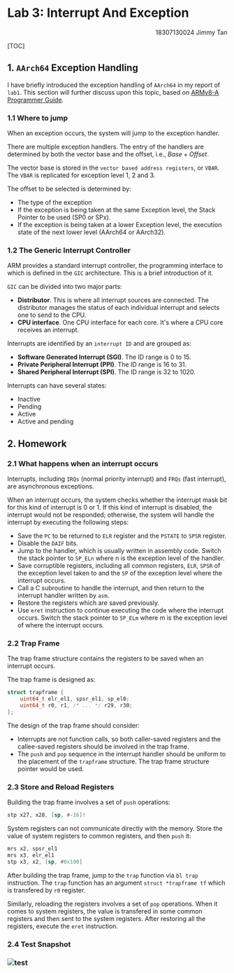 # Lab 3: Interrupt And Exception

<p align=right>18307130024 Jimmy Tan</p>

[TOC]



## 1. `AArch64` Exception Handling

I have briefly introduced the exception handling of `AArch64` in my report of `lab1`. This section will further discuss upon this topic, based on [ARMv8-A Programmer Guide](https://cs140e.sergio.bz/docs/ARMv8-A-Programmer-Guide.pdf).

### 1.1 Where to jump

When an exception occurs, the system will jump to the exception handler. 

There are multiple exception handlers. The entry of the handlers are determined by both the vector base and the offset, i.e., $Base+Offset$.

The vector base is stored in the `vector based address registers`, or `VBAR`. The `VBAR` is replicated for exception level 1, 2 and 3.

The offset to be selected is determined by:

* The type of the exception
* If the exception is being taken at the same Exception level, the Stack Pointer to be used (SP0 or SPx).
* If the exception is being taken at a lower Exception level, the execution state of the next lower level (AArch64 or AArch32).

### 1.2 The Generic Interrupt Controller

ARM provides a standard interrupt controller, the programming interface to which is defined in the `GIC` architecture. This is a brief introduction of it.

`GIC` can be divided into two major parts:

* **Distributor**. This is where all interrupt sources are connected. The distributor manages the status of each individual interrupt and selects one to send to the CPU.
* **CPU interface**. One CPU interface for each core. It's where a CPU core receives an interrupt.

Interrupts are identified by an `interrupt ID` and are grouped as:

* **Software Generated Interrupt (SGI)**. The ID range is 0 to 15.
* **Private Peripheral Interrupt (PPI)**. The ID range is 16 to 31.
* **Shared Peripheral Interrupt (SPI)**. The ID range is 32 to 1020.

Interrupts can have several states:

* Inactive
* Pending
* Active
* Active and pending

## 2. Homework

### 2.1 What happens when an interrupt occurs

Interrupts, including `IRQs` (normal priority interrupt) and `FRQs` (fast interrupt), are asynchronous exceptions.

When an interrupt occurs, the system checks whether the interrupt mask bit for this kind of interrupt is 0 or 1. If this kind of interrupt is disabled, the interrupt would not be responded; otherwise, the system will handle the interrupt by executing the following steps:

* Save the `PC` to be returned to `ELR` register and the `PSTATE` to `SPSR` register.
* Disable the `DAIF` bits.
* Jump to the handler, which is usually written in assembly code. Switch the stack pointer to `SP_ELn` where n is the exception level of the handler.
* Save corruptible registers, including all common registers, `ELR`, `SPSR` of the exception level taken to and the `SP` of the exception level where the interrupt occurs.
* Call a C subroutine to handle the interrupt, and then return to the interrupt handler written by `asm`.
* Restore the registers which are saved previously.
* Use `eret` instruction to continue executing the code where the interrupt occurs. Switch the stack pointer to `SP_ELm` where m is the exception level of where the interrupt occurs.

### 2.2 Trap Frame

The trap frame structure contains the registers to be saved when an interrupt occurs.

The trap frame is designed as:

```c
struct trapframe {
    uint64_t elr_el1, spsr_el1, sp_el0;
    uint64_t r0, r1, /* ... */ r29, r30;
};
```

The design of the trap frame should consider:

* Interrupts are not function calls, so both caller-saved registers and the callee-saved registers should be involved in the trap frame.
* The `push` and `pop` sequence in the interrupt handler should be uniform to the placement of the `trapframe` structure. The trap frame structure pointer would be used.

### 2.3 Store and Reload Registers

Building the trap frame involves a set of `push` operations:

```asm
stp	x27, x28, [sp, #-16]!
```

System registers can not communicate directly with the memory. Store the value of system registers to common registers, and then `push` it:

```asm
mrs	x2, spsr_el1
mrs	x3, elr_el1
stp	x3, x2, [sp, #0x100]
```

After building the trap frame, jump to the `trap` function via `bl trap` instruction. The `trap` function has an argument `struct *trapframe tf` which is transfered by `r0` register. 

Similarly, reloading the registers involves a set of `pop` operations. When it comes to system registers, the value is transfered in some common registers and then sent to the system registers. After restoring all the registers, execute the `eret` instruction.

### 2.4 Test Snapshot

### ![test](/home/tanyifan/Desktop/OS/OS-2020Fall-Fudan/homework/test.png)
